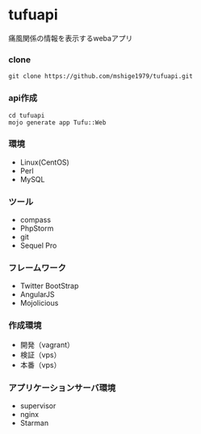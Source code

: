 tufuapi
=======

痛風関係の情報を表示するwebaアプリ


### clone
```
git clone https://github.com/mshige1979/tufuapi.git
```

### api作成
```
cd tufuapi
mojo generate app Tufu::Web
```

### 環境
- Linux(CentOS)
- Perl
- MySQL

### ツール
- compass
- PhpStorm
- git
- Sequel Pro

### フレームワーク
- Twitter BootStrap
- AngularJS
- Mojolicious

### 作成環境
- 開発（vagrant）
- 検証（vps）
- 本番（vps）

### アプリケーションサーバ環境
- supervisor
- nginx
- Starman

